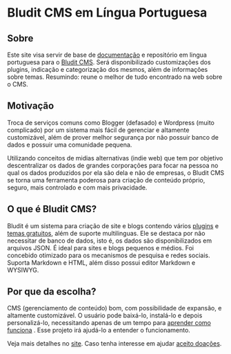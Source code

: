 # Bludit CMS em Língua Portuguesa

## Sobre
Este site visa servir de base de [documentação](https://docs.bludit.com/) e repositório em lingua portuguesa para o [Bludit CMS](https://www.bludit.com/).
Será disponibilizado customizações dos plugins, indicação e categorização dos mesmos, além de informações sobre temas. Resumindo: reune o melhor de tudo encontrado na web sobre o CMS.

## Motivação
Troca de serviços comuns como Blogger (defasado) e Wordpress (muito complicado) por um sistema mais fácil de gerenciar e altamente customizável, além de prover melhor segurança por não possuir banco de dados e possuir uma comunidade pequena.

Utilizando conceitos de midias alternativas (indie web) que tem por objetivo descentralizar os dados de grandes corporações para focar na pessoa no qual os dados produzidos por ela são dela e não de empresas, o Bludit CMS se torna uma ferramenta poderosa para criação de conteúdo próprio, seguro, mais controlado e com mais privacidade.

## O que é Bludit CMS?
Bludit é um sistema para criação de site e blogs contendo vários [plugins](https://plugins.bludit.com/) e [temas gratuitos](https://themes.bludit.com/), além de suporte multilinguas.
Ele se destaca por não necessitar de banco de dados, isto é, os dados são disponibilizados em arquivos JSON.
É ideal para sites e blogs pequenos e médios.
Foi concebido otimizado para os mecanismos de pesquisa e redes sociais.
Suporta Markdown e HTML, além disso possui editor Markdown e WYSIWYG.

## Por que da escolha?
CMS (gerenciamento de conteúdo) bom, com possibilidade de expansão, e altamente customizável. O usuário pode baixá-lo, instalá-lo e depois personalizá-lo, necessitando apenas de um tempo para [aprender como funciona](https://docs.bludit.com/) . Esse projeto irá ajudá-lo a entender o funcionamento.

Veja mais detalhes no [site](https://fabianosantosnet.github.io/bluditCMS/). Caso tenha interesse em ajudar [aceito doações](https://git.fabianosantos.net/doar).


